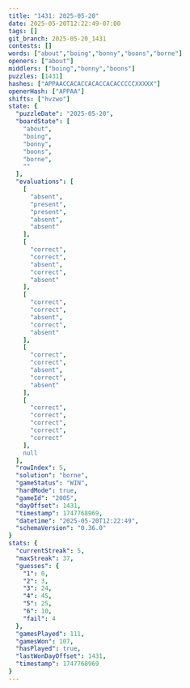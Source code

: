 ```yaml
---
title: "1431: 2025-05-20"
date: 2025-05-20T12:22:49-07:00
tags: []
git_branch: 2025-05-20_1431
contests: []
words: ["about","boing","bonny","boons","borne"]
openers: ["about"]
middlers: ["boing","bonny","boons"]
puzzles: [1431]
hashes: ["APPAACCACACCACACCACACCCCCXXXXX"]
openerHash: ["APPAA"]
shifts: ["hvzwo"]
state: {
  "puzzleDate": "2025-05-20",
  "boardState": [
    "about",
    "boing",
    "bonny",
    "boons",
    "borne",
    ""
  ],
  "evaluations": [
    [
      "absent",
      "present",
      "present",
      "absent",
      "absent"
    ],
    [
      "correct",
      "correct",
      "absent",
      "correct",
      "absent"
    ],
    [
      "correct",
      "correct",
      "absent",
      "correct",
      "absent"
    ],
    [
      "correct",
      "correct",
      "absent",
      "correct",
      "absent"
    ],
    [
      "correct",
      "correct",
      "correct",
      "correct",
      "correct"
    ],
    null
  ],
  "rowIndex": 5,
  "solution": "borne",
  "gameStatus": "WIN",
  "hardMode": true,
  "gameId": "2005",
  "dayOffset": 1431,
  "timestamp": 1747768969,
  "datetime": "2025-05-20T12:22:49",
  "schemaVersion": "0.36.0"
}
stats: {
  "currentStreak": 5,
  "maxStreak": 37,
  "guesses": {
    "1": 0,
    "2": 3,
    "3": 24,
    "4": 45,
    "5": 25,
    "6": 10,
    "fail": 4
  },
  "gamesPlayed": 111,
  "gamesWon": 107,
  "hasPlayed": true,
  "lastWonDayOffset": 1431,
  "timestamp": 1747768969
}
---
```

<!-- more -->
